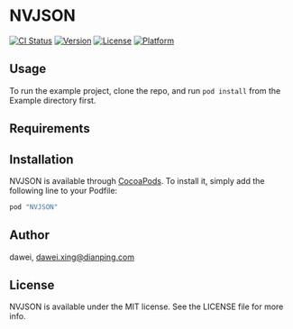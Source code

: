 # NVJSON

[![CI Status](http://img.shields.io/travis/dawei/NVJSON.svg?style=flat)](https://travis-ci.org/dawei/NVJSON)
[![Version](https://img.shields.io/cocoapods/v/NVJSON.svg?style=flat)](http://cocoapods.org/pods/NVJSON)
[![License](https://img.shields.io/cocoapods/l/NVJSON.svg?style=flat)](http://cocoapods.org/pods/NVJSON)
[![Platform](https://img.shields.io/cocoapods/p/NVJSON.svg?style=flat)](http://cocoapods.org/pods/NVJSON)

## Usage

To run the example project, clone the repo, and run `pod install` from the Example directory first.

## Requirements

## Installation

NVJSON is available through [CocoaPods](http://cocoapods.org). To install
it, simply add the following line to your Podfile:

```ruby
pod "NVJSON"
```

## Author

dawei, dawei.xing@dianping.com

## License

NVJSON is available under the MIT license. See the LICENSE file for more info.
